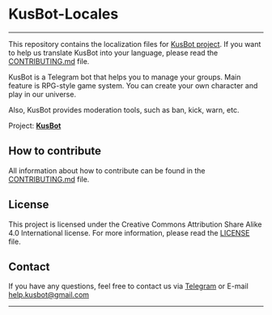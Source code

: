 # KusBot-Locales

***

This repository contains the localization files for [KusBot project](https://t.me/KusBot). If you want to help us translate KusBot into your
language, please read the [CONTRIBUTING.md](https://github.com/andrew000/KusBot-Locales/blob/master/CONTRIBUTING.md)
file.

KusBot is a Telegram bot that helps you to manage your groups.
Main feature is RPG-style game system. You can create your own character and play in our universe.

Also, KusBot provides moderation tools, such as ban, kick, warn, etc.

Project: **[KusBot](https://t.me/KusBot)**

## How to contribute

All information about how to contribute can be found in
the [CONTRIBUTING.md](https://github.com/andrew000/KusBot-Locales/blob/master/CONTRIBUTING.md) file.

## License

This project is licensed under the Creative Commons Attribution Share Alike 4.0 International license. For more
information, please read the [LICENSE](https://github.com/andrew000/KusBot-Locales/blob/master/LICENSE) file.

## Contact

If you have any questions, feel free to contact us via [Telegram](https://t.me/KusBotSupport) or
E-mail [help.kusbot@gmail.com](mailto:help.kusbot@gmail.com)

***